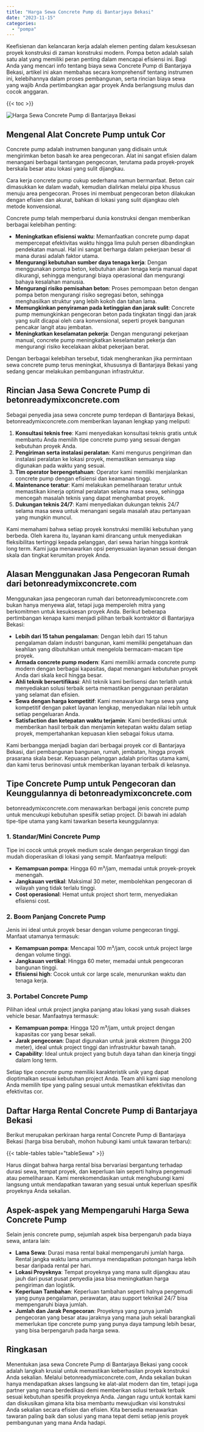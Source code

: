 ```yaml
---
title: "Harga Sewa Concrete Pump di Bantarjaya Bekasi"
date: "2023-11-15"
categories: 
  - "pompa"
---
```


Keefisienan dan kelancaran kerja adalah elemen penting dalam kesuksesan proyek konstruksi di zaman konstruksi modern. Pompa beton adalah salah satu alat yang memiliki peran penting dalam mencapai efisiensi ini. Bagi Anda yang mencari info tentang biaya sewa Concrete Pump di Bantarjaya Bekasi, artikel ini akan membahas secara komprehensif tentang instrumen ini, kelebihannya dalam proses pembangunan, serta rincian biaya sewa yang wajib Anda pertimbangkan agar proyek Anda berlangsung mulus dan cocok anggaran.

{{< toc >}}

![Harga Sewa Concrete Pump di Bantarjaya Bekasi](https://betoncor8.github.io/pump/concrete-pump%20(22).png)

## Mengenal Alat Concrete Pump untuk Cor

Concrete pump adalah instrumen bangunan yang didisain untuk mengirimkan beton basah ke area pengecoran. Alat ini sangat efisien dalam menangani berbagai tantangan pengecoran, terutama pada proyek-proyek berskala besar atau lokasi yang sulit dijangkau.

Cara kerja concrete pump cukup sederhana namun bermanfaat. Beton cair dimasukkan ke dalam wadah, kemudian dialirkan melalui pipa khusus menuju area pengecoran. Proses ini membuat pengecoran beton dilakukan dengan efisien dan akurat, bahkan di lokasi yang sulit dijangkau oleh metode konvensional.

Concrete pump telah memperbarui dunia konstruksi dengan memberikan berbagai kelebihan penting:

- **Meningkatkan efisiensi waktu**: Memanfaatkan concrete pump dapat mempercepat efektivitas waktu hingga lima puluh persen dibandingkan pendekatan manual. Hal ini sangat berharga dalam pekerjaan besar di mana durasi adalah faktor utama.
- **Mengurangi kebutuhan sumber daya tenaga kerja**: Dengan menggunakan pompa beton, kebutuhan akan tenaga kerja manual dapat dikurangi, sehingga mengurangi biaya operasional dan mengurangi bahaya kesalahan manusia.
- **Mengurangi risiko pemisahan beton**: Proses pemompaan beton dengan pompa beton mengurangi risiko segregasi beton, sehingga menghasilkan struktur yang lebih kokoh dan tahan lama.
- **Memungkinkan penyiraman pada ketinggian dan jarak sulit**: Concrete pump memungkinkan pengecoran beton pada tingkatan tinggi dan jarak yang sulit dicapai oleh cara konvensional, seperti proyek bangunan pencakar langit atau jembatan.
- **Meningkatkan keselamatan pekerja**: Dengan mengurangi pekerjaan manual, concrete pump meningkatkan keselamatan pekerja dan mengurangi risiko kecelakaan akibat pekerjaan berat.

Dengan berbagai kelebihan tersebut, tidak mengherankan jika permintaan sewa concrete pump terus meningkat, khususnya di Bantarjaya Bekasi yang sedang gencar melakukan pembangunan infrastruktur.

## Rincian Jasa Sewa Concrete Pump di betonreadymixconcrete.com

Sebagai penyedia jasa sewa concrete pump terdepan di Bantarjaya Bekasi, betonreadymixconcrete.com memberikan layanan lengkap yang meliputi:

1. **Konsultasi teknis free**: Kami menyediakan konsultasi teknis gratis untuk membantu Anda memilih tipe concrete pump yang sesuai dengan kebutuhan proyek Anda.
2. **Pengiriman serta instalasi peralatan**: Kami mengurus pengiriman dan instalasi peralatan ke lokasi proyek, memastikan semuanya siap digunakan pada waktu yang sesuai.
3. **Tim operator berpengetahuan**: Operator kami memiliki menjalankan concrete pump dengan efisiensi dan keamanan tinggi.
4. **Maintenance teratur**: Kami melakukan pemeliharaan teratur untuk memastikan kinerja optimal peralatan selama masa sewa, sehingga mencegah masalah teknis yang dapat menghambat proyek.
5. **Dukungan teknis 24/7**: Kami menyediakan dukungan teknis 24/7 selama masa sewa untuk menangani segala masalah atau pertanyaan yang mungkin muncul.

Kami memahami bahwa setiap proyek konstruksi memiliki kebutuhan yang berbeda. Oleh karena itu, layanan kami dirancang untuk menyediakan fleksibilitas tertinggi kepada pelanggan, dari sewa harian hingga kontrak long term. Kami juga menawarkan opsi penyesuaian layanan sesuai dengan skala dan tingkat kerumitan proyek Anda.

## Alasan Menggunakan Jasa Pengecoran Rumah dari betonreadymixconcrete.com

Menggunakan jasa pengecoran rumah dari betonreadymixconcrete.com bukan hanya menyewa alat, tetapi juga memperoleh mitra yang berkomitmen untuk kesuksesan proyek Anda. Berikut beberapa pertimbangan kenapa kami menjadi pilihan terbaik kontraktor di Bantarjaya Bekasi:

- **Lebih dari 15 tahun pengalaman**: Dengan lebih dari 15 tahun pengalaman dalam industri bangunan, kami memiliki pengetahuan dan keahlian yang dibutuhkan untuk mengelola bermacam-macam tipe proyek.
- **Armada concrete pump modern**: Kami memiliki armada concrete pump modern dengan berbagai kapasitas, dapat menangani kebutuhan proyek Anda dari skala kecil hingga besar.
- **Ahli teknik bersertifikasi**: Ahli teknik kami berlisensi dan terlatih untuk menyediakan solusi terbaik serta memastikan penggunaan peralatan yang selamat dan efisien.
- **Sewa dengan harga kompetitif**: Kami menawarkan harga sewa yang kompetitif dengan paket layanan lengkap, menyediakan nilai lebih untuk setiap pengeluaran Anda.
- **Satisfaction dan ketepatan waktu terjamin**: Kami berdedikasi untuk memberikan hasil terbaik dan menjamin ketepatan waktu dalam setiap proyek, mempertahankan kepuasan klien sebagai fokus utama.

Kami berbangga menjadi bagian dari berbagai proyek cor di Bantarjaya Bekasi, dari pembangunan bangunan, rumah, jembatan, hingga proyek prasarana skala besar. Kepuasan pelanggan adalah prioritas utama kami, dan kami terus berinovasi untuk memberikan layanan terbaik di kelasnya.

## Tipe Concrete Pump untuk Pengecoran dan Keunggulannya di betonreadymixconcrete.com

betonreadymixconcrete.com menawarkan berbagai jenis concrete pump untuk mencukupi kebutuhan spesifik setiap project. Di bawah ini adalah tipe-tipe utama yang kami tawarkan beserta keunggulannya:

### 1\. Standar/Mini Concrete Pump

Tipe ini cocok untuk proyek medium scale dengan pergerakan tinggi dan mudah dioperasikan di lokasi yang sempit. Manfaatnya meliputi:

- **Kemampuan pompa**: Hingga 60 m³/jam, memadai untuk proyek-proyek menengah.
- **Jangkauan vertikal**: Maksimal 30 meter, membolehkan pengecoran di wilayah yang tidak terlalu tinggi.
- **Cost operasional**: Hemat untuk project short term, menyediakan efisiensi cost.

### 2\. Boom Panjang Concrete Pump

Jenis ini ideal untuk proyek besar dengan volume pengecoran tinggi. Manfaat utamanya termasuk:

- **Kemampuan pompa**: Mencapai 100 m³/jam, cocok untuk project large dengan volume tinggi.
- **Jangkauan vertikal**: Hingga 60 meter, memadai untuk pengecoran bangunan tinggi.
- **Efisiensi high**: Cocok untuk cor large scale, menurunkan waktu dan tenaga kerja.

### 3\. Portabel Concrete Pump

Pilihan ideal untuk project jangka panjang atau lokasi yang susah diakses vehicle besar. Manfaatnya termasuk:

- **Kemampuan pompa**: Hingga 120 m³/jam, untuk project dengan kapasitas cor yang besar sekali.
- **Jarak pengecoran**: Dapat digunakan untuk jarak ekstrem (hingga 200 meter), ideal untuk project tinggi dan infrastruktur bawah tanah.
- **Capability**: Ideal untuk project yang butuh daya tahan dan kinerja tinggi dalam long term.

Setiap tipe concrete pump memiliki karakteristik unik yang dapat dioptimalkan sesuai kebutuhan project Anda. Team ahli kami siap menolong Anda memilih tipe yang paling sesuai untuk memastikan efektivitas dan efektivitas cor.

## Daftar Harga Rental Concrete Pump di Bantarjaya Bekasi

Berikut merupakan perkiraan harga rental Concrete Pump di Bantarjaya Bekasi (harga bisa berubah, mohon hubungi kami untuk tawaran terbaru):

{{< table-tables table="tableSewa" >}}

Harus diingat bahwa harga rental bisa bervariasi bergantung terhadap durasi sewa, tempat proyek, dan keperluan lain seperti halnya pengemudi atau pemeliharaan. Kami merekomendasikan untuk menghubungi kami langsung untuk mendapatkan tawaran yang sesuai untuk keperluan spesifik proyeknya Anda sekalian.

## Aspek-aspek yang Mempengaruhi Harga Sewa Concrete Pump

Selain jenis concrete pump, sejumlah aspek bisa berpengaruh pada biaya sewa, antara lain:

- **Lama Sewa**: Durasi masa rental bakal mempengaruhi jumlah harga. Rental jangka waktu lama umumnya mendapatkan potongan harga lebih besar daripada rental per hari.
- **Lokasi Proyeknya**: Tempat proyeknya yang mana sulit dijangkau atau jauh dari pusat pusat penyedia jasa bisa meningkatkan harga pengiriman dan logistik.
- **Keperluan Tambahan**: Keperluan tambahan seperti halnya pengemudi yang punya pengalaman, perawatan, atau support teknikal 24/7 bisa mempengaruhi biaya jumlah.
- **Jumlah dan Jarak Pengecoran**: Proyeknya yang punya jumlah pengecoran yang besar atau jaraknya yang mana jauh sekali barangkali memerlukan tipe concrete pump yang punya daya tampung lebih besar, yang bisa berpengaruh pada harga sewa.

## Ringkasan

Menentukan jasa sewa Concrete Pump di Bantarjaya Bekasi yang cocok adalah langkah krusial untuk memastikan keberhasilan proyek konstruksi Anda sekalian. Melalui betonreadymixconcrete.com, Anda sekalian bukan hanya mendapatkan akses langsung ke alat-alat modern dan tim, tetapi juga partner yang mana berdedikasi demi memberikan solusi terbaik terbaik sesuai kebutuhan spesifik proyeknya Anda. Jangan ragu untuk kontak kami dan diskusikan gimana kita bisa membantu mewujudkan visi konstruksi Anda sekalian secara efisien dan efisien. Kita bersedia menawarkan tawaran paling baik dan solusi yang mana tepat demi setiap jenis proyek pembangunan yang mana Anda hadapi.
